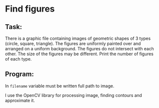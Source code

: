 Find figures
=============
Task:
--------------
There is a graphic file containing images of geometric shapes of 3 types (circle, square, triangle). The figures are uniformly painted over and arranged on a uniform background. The figures do not intersect with each other. The size of the figures may be different.
Print the number of figures of each type.

Program:
-------------
In ```filename``` variable must be written full path to image.

I use the OpenCV library for processing image, finding contours and approximate it.


